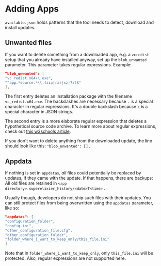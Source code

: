 # Adding Apps

``available.json`` holds patterns that the tool needs to detect, download and install updates.

## Unwanted files

If you want to delete something from a downloaded app, e.g. a ``vcredist`` setup that you already have installed anyway,
set up the  ``blob_unwanted`` parameter. This parameter takes regular expressions. Example:

````json
"blob_unwanted": [
"vc_redist.x64\\.exe",
"^app.*source.*\\.(zip|rar|xz|7z)$"
],
````

The first entry deletes an installation package with the filename ``vc_redist.x64.exe``. The backslashes are necessary
because ``.`` is a special character in regular expressions. It's a double backslash because ``\`` is a special
character in JSON strings.

The second entry is a more elaborate regular expression that deletes a hypothetical source code archive. To learn more
about regular expressions, check out [this w3schools article](https://www.w3schools.com/python/python_regex.asp).

If you don't want to delete anything from the downloaded update, the line should look like
this: ``"blob_unwanted": [],``

## Appdata

If nothing is set in ``appdatas``, *all* files could potentially be replaced by updates, if they came with the update.
If that happens, there are backups: All old files are retained in ``<app directory>.superelixier_history/<date>T<time>``
.

Usually though, developers do not ship such files with their updates. You can still protect files from being overwritten
using the ``appdatas`` parameter, like so:

  ```json
"appdatas": [
"configuration_folder",
"config.ini",
"other_configuration_file.cfg",
"other_configuration_folder",
"folder_where_i_want_to_keep_only/this_file.ini"
]
  ``` 

Note that in ``folder_where_i_want_to_keep_only``, only ``this_file.ini`` will be protected. Also, regular expressions
are not supported here.
